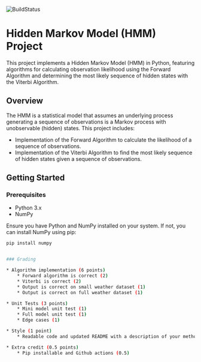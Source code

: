![BuildStatus](https://github.com/AmazonRF/HW6-HMM/actions/workflows/pytest.yml/badge.svg?event=push)

# Hidden Markov Model (HMM) Project

This project implements a Hidden Markov Model (HMM) in Python, featuring algorithms for calculating observation likelihood using the Forward Algorithm and determining the most likely sequence of hidden states with the Viterbi Algorithm.

## Overview

The HMM is a statistical model that assumes an underlying process generating a sequence of observations is a Markov process with unobservable (hidden) states. This project includes:

- Implementation of the Forward Algorithm to calculate the likelihood of a sequence of observations.
- Implementation of the Viterbi Algorithm to find the most likely sequence of hidden states given a sequence of observations.

## Getting Started

### Prerequisites

- Python 3.x
- NumPy

Ensure you have Python and NumPy installed on your system. If not, you can install NumPy using pip:

```bash
pip install numpy


### Grading 

* Algorithm implementation (6 points)
    * Forward algorithm is correct (2)
    * Viterbi is correct (2)
    * Output is correct on small weather dataset (1)
    * Output is correct on full weather dataset (1)

* Unit Tests (3 points)
    * Mini model unit test (1)
    * Full model unit test (1)
    * Edge cases (1)

* Style (1 point)
    * Readable code and updated README with a description of your methods 

* Extra credit (0.5 points)
    * Pip installable and Github actions (0.5)
